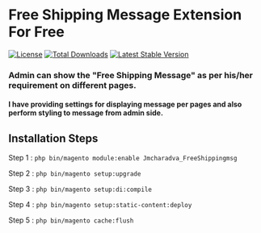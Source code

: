 
# Free Shipping Message Extension For Free

[![License](https://poser.pugx.org/jmcharadva/freeshippingmsg/license)](https://packagist.org/packages/jmcharadva/freeshippingmsg)
[![Total Downloads](https://poser.pugx.org/jmcharadva/freeshippingmsg/downloads)](https://packagist.org/packages/jmcharadva/freeshippingmsg)
[![Latest Stable Version](https://poser.pugx.org/jmcharadva/freeshippingmsg/v/stable)](https://packagist.org/packages/jmcharadva/freeshippingmsg)

### Admin can show the "Free Shipping Message" as per his/her requirement on different pages.

#### I have providing settings for displaying message per pages and also perform styling to message from admin side.


## Installation Steps

Step 1 : `php bin/magento module:enable Jmcharadva_FreeShippingmsg`

Step 2 : `php bin/magento setup:upgrade`

Step 3 : `php bin/magento setup:di:compile`

Step 4 : `php bin/magento setup:static-content:deploy`

Step 5 : `php bin/magento cache:flush`


